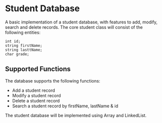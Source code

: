 # Student Database
A basic implementation of a student database, with features to add, modify, search and delete records.
The core student class will consist of the following entities:
```
int id;
string firstName;
string lasttName;
char grade;
```
## Supported Functions
The database supports the following functions:
* Add a student record
* Modify a student record
* Delete a student record
* Search a student record by firstName, lastName & id

The student database will be implemented using Array and LinkedList.
